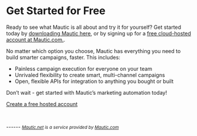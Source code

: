 # Get Started for Free


Ready to see what Mautic is all about and try it for yourself? Get started today by [downloading Mautic here](https://www.mautic.org/download), or by signing up for a [free cloud-hosted account at Mautic.com.](https://www.mautic.com/subscriptions). 

No matter which option you choose, Mautic has everything you need to build smarter campaigns, faster. This includes:


- Painless campaign execution for everyone on your team
- Unrivaled flexibility to create smart, multi-channel campaigns
- Open, flexible APIs for integration to anything you bought or built



Don’t wait - get started with Mautic’s marketing automation today!
  



<a href="https://mautic.com/signup-free-account/" class="btn btn-brand-purple btn-lg"><icon class="fe fe-arrow-right"></icon>Create a free hosted account</a> 

    

 ------ *<small><a href="https://mautic.com/products/pricing/" alt="free marketing automation">Mautic.net</a> is a service provided by <a href="https://mautic.com" target="_blank">Mautic.com</a></small>*
